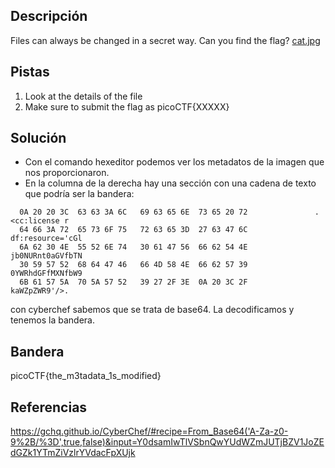 ## Descripción
Files can always be changed in a secret way. Can you find the flag? [cat.jpg](https://mercury.picoctf.net/static/d1375e383810d8d957c04eef9e345732/cat.jpg)

## Pistas 
1. Look at the details of the file
2. Make sure to submit the flag as picoCTF{XXXXX}

## Solución
- Con el comando hexeditor podemos ver los metadatos de la imagen que nos proporcionaron.
- En la columna de la derecha hay una sección con una cadena de texto que podría ser la bandera:
```
  0A 20 20 3C  63 63 3A 6C   69 63 65 6E  73 65 20 72               .  <cc:license r
  64 66 3A 72  65 73 6F 75   72 63 65 3D  27 63 47 6C               df:resource='cGl
  6A 62 30 4E  55 52 6E 74   30 61 47 56  66 62 54 4E               jb0NURnt0aGVfbTN
  30 59 57 52  68 64 47 46   66 4D 58 4E  66 62 57 39               0YWRhdGFfMXNfbW9
  6B 61 57 5A  70 5A 57 52   39 27 2F 3E  0A 20 3C 2F               kaWZpZWR9'/>. 
```
con cyberchef sabemos que se trata de base64. La decodificamos y tenemos la bandera.

## Bandera
picoCTF{the_m3tadata_1s_modified}

## Referencias
https://gchq.github.io/CyberChef/#recipe=From_Base64('A-Za-z0-9%2B/%3D',true,false)&input=Y0dsamIwTlVSbnQwYUdWZmJUTjBZV1JoZEdGZk1YTmZiVzlrYVdacFpXUjk